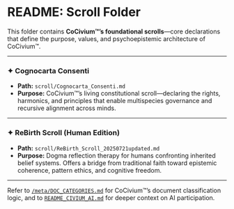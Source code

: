 <!-- status: stub; target: 150+ words -->
# README: Scroll Folder

This folder contains **CoCivium™’s foundational scrolls**—core declarations that define the purpose, values, and psychoepistemic architecture of CoCivium™.

---

### ✦ Cognocarta Consenti

- **Path:** `scroll/Cognocarta_Consenti.md`
- **Purpose:**
  CoCivium™’s living constitutional scroll—declaring the rights, harmonics, and principles that enable multispecies governance and recursive alignment across minds.

---

### ✦ ReBirth Scroll (Human Edition)

- **Path:** `scroll/ReBirth_Scroll_20250721updated.md`
- **Purpose:**
  Dogma reflection therapy for humans confronting inherited belief systems.
  Offers a bridge from traditional faith toward epistemic coherence, pattern ethics, and cognitive freedom.

---

Refer to [`/meta/DOC_CATEGORIES.md`](../meta/DOC_CATEGORIES.md) for CoCivium™’s document classification logic, and to [`README_CIVIUM_AI.md`](../README_CIVIUM_AI.md) for deeper context on AI participation.



